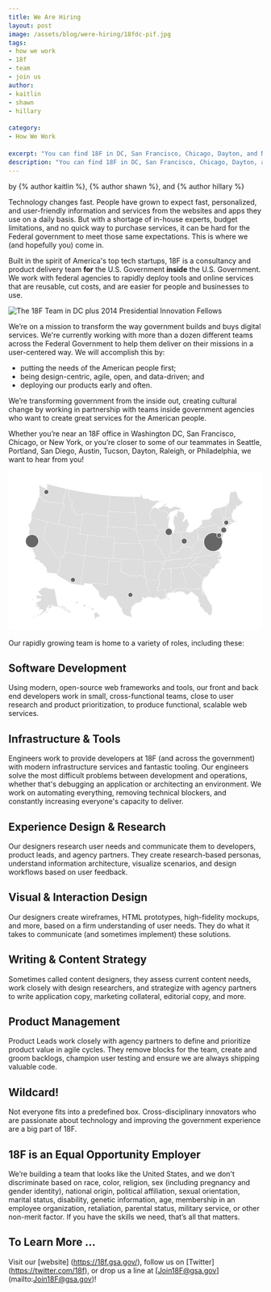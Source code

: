 ```yaml
---
title: We Are Hiring
layout: post
image: /assets/blog/were-hiring/18fdc-pif.jpg
tags:
- how we work
- 18f
- team
- join us
author:
- kaitlin
- shawn
- hillary

category:
- How We Work

excerpt: "You can find 18F in DC, San Francisco, Chicago, Dayton, and New York. Our rapidly growing team is home to a variety of roles, including these: Software Makers, Experience Designers & Researchers, DevOps, Visual and Interaction Designers, Writers & Content Strategists, Product Managers and whatever other skills you can bring to the team."
description: "You can find 18F in DC, San Francisco, Chicago, Dayton, and New York. Our rapidly growing team is home to a variety of roles, including these: Software Makers, Experience Designers & Researchers, DevOps, Visual and Interaction Designers, Writers & Content Strategists, Product Managers and whatever other skills you can bring to the team."
---
```


<p class="authors">
  by {% author kaitlin %}, {% author shawn %}, and {% author hillary %}
</p>

Technology changes fast. People have grown to expect fast, personalized, and user-friendly information and services from the websites and apps they use on a daily basis. But with a shortage of in-house experts, budget limitations, and no quick way to purchase services, it can be hard for the Federal government to meet those same expectations. This is where we (and hopefully you) come in.

Built in the spirit of America's top tech startups, 18F is a consultancy and product delivery team **for** the U.S. Government **inside** the U.S. Government. We work with federal agencies to rapidly deploy tools and online services that are reusable, cut costs, and are easier for people and businesses to use.

![The 18F Team in DC plus 2014 Presidential Innovation
Fellows](/assets/blog/were-hiring/18fdc-pif.jpg)

We’re on a mission to transform the way government builds and buys digital services. We're currently working with more than a dozen different teams across the Federal Government to help them deliver on their missions in a user-centered way. We will accomplish this by:

* putting the needs of the American people first;
* being design-centric, agile, open, and data-driven; and
* deploying our products early and often.

We’re transforming government from the inside out, creating cultural change by working in partnership with teams inside government agencies who want to create great services for the American people.

Whether you’re near an 18F office in Washington DC, San Francisco, Chicago, or New York, or you’re closer to some of our teammates in Seattle, Portland, San Diego, Austin, Tucson, Dayton, Raleigh, or Philadelphia, we want to hear from you! 

![A map of 18F team members](/assets/blog/were-hiring/map.png)

Our rapidly growing team is home to a variety of roles, including these:

## Software Development

Using modern, open-source web frameworks and tools, our front and back end developers work in small, cross-functional teams, close to user research and product prioritization, to produce functional, scalable web services.

## Infrastructure & Tools

Engineers work to provide developers at 18F (and across the government) with modern infrastructure services and fantastic tooling. Our engineers solve the most difficult problems between development and operations, whether that's debugging an application or architecting an environment. We work on automating everything, removing technical blockers, and constantly increasing everyone's capacity to deliver.

## Experience Design & Research

Our designers research user needs and communicate them to developers, product leads, and agency partners. They create research-based personas, understand information architecture, visualize scenarios, and design workflows based on user feedback.

## Visual & Interaction Design

Our designers create wireframes, HTML prototypes, high-fidelity mockups, and more, based on a firm understanding of user needs. They do what it takes to communicate (and sometimes implement) these solutions.

## Writing & Content Strategy

Sometimes called content designers, they assess current content needs, work closely with design researchers, and strategize with agency partners to write application copy, marketing collateral, editorial copy, and more.

## Product Management

Product Leads work closely with agency partners to define and prioritize product value in agile cycles. They remove blocks for the team, create and groom backlogs, champion user testing and ensure we are always shipping valuable code.

## Wildcard!

Not everyone fits into a predefined box. Cross-disciplinary innovators who are passionate about technology and improving the government experience are a big part of 18F.

## 18F is an Equal Opportunity Employer

We’re building a team that looks like the United States, and we don't discriminate based on race, color, religion, sex (including pregnancy and gender identity), national origin, political affiliation, sexual orientation, marital status, disability, genetic information, age, membership in an employee organization, retaliation, parental status, military service, or other non-merit factor. If you have the skills we need, that’s all that matters. 

## To Learn More ...

Visit our [website] (https://18f.gsa.gov/), follow us on [Twitter] (https://twitter.com/18f), or drop us a line at [Join18F@gsa.gov] (mailto:Join18F@gsa.gov)!
